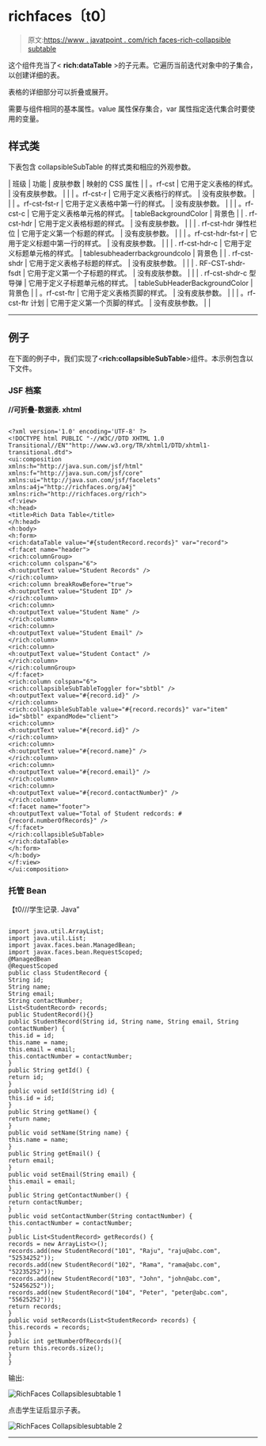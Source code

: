 # richfaces〔t0〕

> 原文:[https://www . javatpoint . com/rich faces-rich-collapsible subtable](https://www.javatpoint.com/richfaces-rich-collapsiblesubtable)

这个组件充当了< **rich:dataTable** >的子元素。它遍历当前迭代对象中的子集合，以创建详细的表。

表格的详细部分可以折叠或展开。

<collapsiblesubtable>需要与<datatable>组件相同的基本属性。value 属性保存集合，var 属性指定迭代集合时要使用的变量。</datatable></collapsiblesubtable>

## 样式类

下表包含 collapsibleSubTable 的样式类和相应的外观参数。

| 班级 | 功能 | 皮肤参数 | 映射的 CSS 属性 |
| 。rf-cst | 它用于定义表格的样式。 | 没有皮肤参数。 |  |
| 。rf-cst-r | 它用于定义表格行的样式。 | 没有皮肤参数。 |  |
| 。rf-cst-fst-r | 它用于定义表格中第一行的样式。 | 没有皮肤参数。 |  |
| 。rf-cst-c | 它用于定义表格单元格的样式。 | tableBackgroundColor | 背景色 |
| . rf-cst-hdr | 它用于定义表格标题的样式。 | 没有皮肤参数。 |  |
| . rf-cst-hdr 弹性栏位 | 它用于定义第一个标题的样式。 | 没有皮肤参数。 |  |
| 。rf-cst-hdr-fst-r | 它用于定义标题中第一行的样式。 | 没有皮肤参数。 |  |
| . rf-cst-hdr-c | 它用于定义标题单元格的样式。 | tablesubheaderrbackgroundcolo | 背景色 |
| . rf-cst-shdr | 它用于定义表格子标题的样式。 | 没有皮肤参数。 |  |
| . RF-CST-shdr-fsdt | 它用于定义第一个子标题的样式。 | 没有皮肤参数。 |  |
| . rf-cst-shdr-c 型导弹 | 它用于定义子标题单元格的样式。 | tableSubHeaderBackgroundColor | 背景色 |
| 。rf-cst-ftr | 它用于定义表格页脚的样式。 | 没有皮肤参数。 |  |
| 。rf-cst-ftr 计划 | 它用于定义第一个页脚的样式。 | 没有皮肤参数。 |  |

* * *

## 例子

在下面的例子中，我们实现了<**rich:collapsibleSubTable**>组件。本示例包含以下文件。

### JSF 档案

**//可折叠-数据表. xhtml**

```

<?xml version='1.0' encoding='UTF-8' ?>
<!DOCTYPE html PUBLIC "-//W3C//DTD XHTML 1.0 Transitional//EN""http://www.w3.org/TR/xhtml1/DTD/xhtml1-transitional.dtd">
<ui:composition 
xmlns:h="http://java.sun.com/jsf/html"
xmlns:f="http://java.sun.com/jsf/core"
xmlns:ui="http://java.sun.com/jsf/facelets"
xmlns:a4j="http://richfaces.org/a4j"
xmlns:rich="http://richfaces.org/rich">
<f:view>
<h:head>
<title>Rich Data Table</title>
</h:head>
<h:body>
<h:form>
<rich:dataTable value="#{studentRecord.records}" var="record">
<f:facet name="header">
<rich:columnGroup>
<rich:column colspan="6">
<h:outputText value="Student Records" />
</rich:column>
<rich:column breakRowBefore="true">
<h:outputText value="Student ID" />
</rich:column>
<rich:column>
<h:outputText value="Student Name" />
</rich:column>
<rich:column>
<h:outputText value="Student Email" />
</rich:column>
<rich:column>
<h:outputText value="Student Contact" />
</rich:column>
</rich:columnGroup>
</f:facet>
<rich:column colspan="6">
<rich:collapsibleSubTableToggler for="sbtbl" />
<h:outputText value="#{record.id}" />
</rich:column>
<rich:collapsibleSubTable value="#{record.records}" var="item" id="sbtbl" expandMode="client">
<rich:column>
<h:outputText value="#{record.id}" />
</rich:column>
<rich:column>
<h:outputText value="#{record.name}" />
</rich:column>
<rich:column>
<h:outputText value="#{record.email}" />
</rich:column>
<rich:column>
<h:outputText value="#{record.contactNumber}" />
</rich:column>
<f:facet name="footer">
<h:outputText value="Total of Student redcords: #{record.numberOfRecords}" />
</f:facet>
</rich:collapsibleSubTable>
</rich:dataTable>
</h:form>
</h:body>
</f:view>
</ui:composition>

```

### 托管 Bean

【t0///学生记录. Java”

```

import java.util.ArrayList;
import java.util.List;
import javax.faces.bean.ManagedBean;
import javax.faces.bean.RequestScoped;
@ManagedBean
@RequestScoped
public class StudentRecord {
String id;
String name;
String email;
String contactNumber;
List<StudentRecord> records;
public StudentRecord(){}
public StudentRecord(String id, String name, String email, String contactNumber) {
this.id = id;
this.name = name;
this.email = email;
this.contactNumber = contactNumber;
}
public String getId() {
return id;
}
public void setId(String id) {
this.id = id;
}
public String getName() {
return name;
}
public void setName(String name) {
this.name = name;
}
public String getEmail() {
return email;
}
public void setEmail(String email) {
this.email = email;
}
public String getContactNumber() {
return contactNumber;
}
public void setContactNumber(String contactNumber) {
this.contactNumber = contactNumber;
}
public List<StudentRecord> getRecords() {
records = new ArrayList<>();
records.add(new StudentRecord("101", "Raju", "raju@abc.com", "52534252"));
records.add(new StudentRecord("102", "Rama", "rama@abc.com", "52235252"));
records.add(new StudentRecord("103", "John", "john@abc.com", "52456252"));
records.add(new StudentRecord("104", "Peter", "peter@abc.com", "55625252"));
return records;
}
public void setRecords(List<StudentRecord> records) {
this.records = records;
}
public int getNumberOfRecords(){
return this.records.size();
}
}

```

输出:

![RichFaces Collapsiblesubtable 1](../Images/7772fbc1e08bf53fb7902a0b82c93840.png)

点击学生证后显示子表。

![RichFaces Collapsiblesubtable 2](../Images/1caa613255a9073b589e273c06be8106.png)

* * *